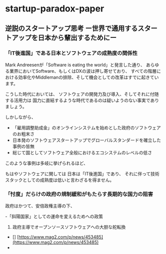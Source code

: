 # startup-paradox-paper

## 逆説のスタートアップ思考 ー世界で通用するスタートアップを日本から輩出するためにー

### 「IT後進国」である日本とソフトウェアの成熟度の関係性

Mark Andreesenが「Software is eating the world」と発言した通り、
あらゆる業界においてSoftware、もしくはDXの波は押し寄せており、
すべての階層における効率化やMiddlemanの排除、そして機会としての改革はすでに起きています。

こうした時代においては、
ソフトウェアの開発力及び導入、そしてそれに付随する活用力は
国力に直結するような時代であるのは疑いようのない事実でありましょう。

しかしながら、

* 「雇用調整助成金」のオンラインシステムを始めとした政府のソフトウェアのお粗末さ
*  日本発のソフトウェアスタートアップでグローバルスタンダードを確立した事例の皆無
*  総じて国としてソフトウェア全般におけるエコシステムのレベルの低さ

このような事例は多岐に挙げられるほど、

もはやソフトウェアに関しては
日本は「IT後進国」であり、
それに伴って技術スタックとしての成熟度は低いと言わざるを得ません。

### 「忖度」だらけの政府の規制緩和がもたらす長期的な国力の阻害

政府はかつて、安倍政権主導の下、


-「斜陽国家」としての運命を変えるためへの政策

1. 政府主導でオープンソースソフトウェアへの大胆な舵転換

- [] [https://www.mag2.com/p/news/453485](https://www.mag2.com/p/news/453485)
- 
<!--stackedit_data:
eyJoaXN0b3J5IjpbMTU4MzY2NTQwMSw5NDk3NTAwMTddfQ==
-->